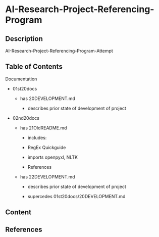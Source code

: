 # AI-Research-Project-Referencing-Program

## Description

AI-Research-Project-Referencing-Program-Attempt

## Table of Contents

Documentation

- 01st20docs

    - has 20DEVELOPMENT.md

        - describes prior state of development of project

- 02nd20docs

    - has 21OldREADME.md

        - includes:
        
        - RegEx Quickguide

        - imports openpyxl, NLTK

        - References

    - has 22DEVELOPMENT.md

        - describes prior state of development of project

        - supercedes 01st20docs/20DEVELOPMENT.md

## Content



## References

